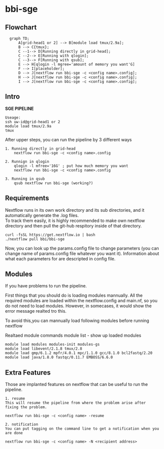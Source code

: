 # bbi-sge


## Flowchart


```mermaid
  graph TD;
      A[grid-head1 or 2] --> B[module load tmux/2.9a];
      B --> C{tmux};
      C --1--> D[Running directly in grid-head];
      C --2--> E[Running with qlogin];
      C --3--> F[Running with qsub];
      E --> H[qlogin -l mgree='amount of memory you want'G]
      F --> I[placeholder];
      D --> J[nextflow run bbi-sge -c <config name>.config];
      H --> J[nextflow run bbi-sge -c <config name>.config];
      I --> J[nextflow run bbi-sge -c <config name>.config];
```




## Intro

**SGE PIPELINE**

    Useage:
    ssh uw-id@grid-head1 or 2
    module load tmux/2.9a 
    tmux

After upper steps, you can run the pipeline by 3 different ways

    1. Running directly in grid-head 
        nextflow run bbi-sge -c <config name>.config 

    2. Runnign in qlogin
        qlogin -l mfree='16G' ; put how much memory you want
        nextflow run bbi-sge -c <config name>.config 

    3. Running in qsub
        qsub nextflow run bbi-sge (working?)

    
## Requirements
Nextflow runs in its own work directory and its sub directories, and it automatically generate the .log files.  
To track them easily, it is highly recommended to make own nextflow directory and then pull the git-hub respitory inside of that directory.

    curl -fsSL https://get.nextflow.io | bash
    ./nextflow pull bbi/bbi-sge

Now, you can look up the params.config file to change parameters (you can change name of params.config file whatever you want it).
Information about what each parameters for are descripted in config file.

## Modules
If you have problems to run the pipeline. 

First things that you should do is loading modules mannually. 
All the required modules are loaded within the nextflow.config and main.nf, so you do not need to load modules.
However, in somecases, it would show the error message realted tro this.  

To avoid this,you can mannually load following modules before running nextflow  

Realtaed module commands
    module list - show up loaded modules 


    module load modules modules-init modules-gs 
    module load libevent/2.1.8 tmux/2.8
    module load gmp/6.1.2 mpfr/4.0.1 mpc/1.1.0 gcc/8.1.0 bcl2fastq/2.20 
    module load java/1.8.0 fastqc/0.11.7 EMBOSS/6.6.0

## Extra Features
Those are implanted features on nextflow that can be useful to run the pipeline.

    1. resume  
    This will resume the pipeline from where the problem arise after fixing the problem.

    nextflow run bbi-sge -c <config name> -resume

    2. notification  
    You can put tagging on the command line to get a notification when you are done 

    nextflow run bbi-sge -c <config name> -N <recipient address>
